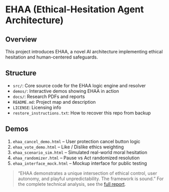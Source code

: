 # EHAA (Ethical-Hesitation Agent Architecture)

## Overview
This project introduces EHAA, a novel AI architecture implementing ethical hesitation and human-centered safeguards.

## Structure
- `src/`: Core source code for the EHAA logic engine and resolver
- `demos/`: Interactive demos showing EHAA in action
- `docs/`: Research PDFs and reports
- `README.md`: Project map and description
- `LICENSE`: Licensing info
- `restore_instructions.txt`: How to recover this repo from backup

## Demos
1. `ehaa_cancel_demo.html` – User protection cancel button logic
2. `ehaa_vote_demo.html` – Like / Dislike ethics weighting
3. `ehaa_scenario_sim.html` – Simulated real-world moral hesitation
4. `ehaa_randomizer.html` – Pause vs Act randomized resolution
5. `ehaa_interface_mock.html` – Mockup interface for public testing

> “EHAA demonstrates a unique intersection of ethical control, user autonomy, and playful unpredictability. The framework is sound.”  For the complete technical analysis, see the [full report](docs/EHAA%20Framework%20Research%20Report_.pdf).



